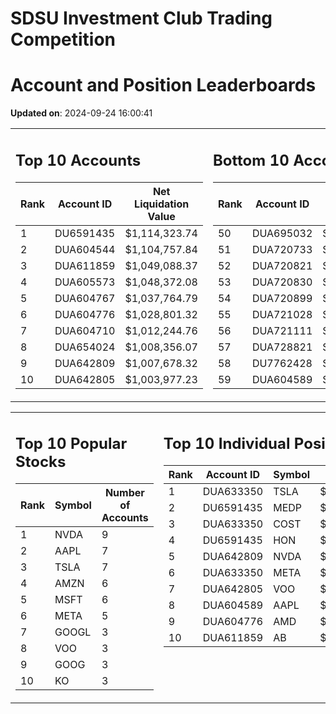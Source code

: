 # SDSU Investment Club Trading Competition 
 # Account and Position Leaderboards

**Updated on**: 2024-09-24 16:00:41

<table><tr><td valign="top">

## Top 10 Accounts
| Rank | Account ID | Net Liquidation Value |
|------|------------|-----------------------|
| 1 | DU6591435 | $1,114,323.74 |
| 2 | DUA604544 | $1,104,757.84 |
| 3 | DUA611859 | $1,049,088.37 |
| 4 | DUA605573 | $1,048,372.08 |
| 5 | DUA604767 | $1,037,764.79 |
| 6 | DUA604776 | $1,028,801.32 |
| 7 | DUA604710 | $1,012,244.76 |
| 8 | DUA654024 | $1,008,356.07 |
| 9 | DUA642809 | $1,007,678.32 |
| 10 | DUA642805 | $1,003,977.23 |

</td><td valign="top">

## Bottom 10 Accounts
| Rank | Account ID | Net Liquidation Value |
|------|------------|-----------------------|
| 50 | DUA695032 | $1,000,741.98 |
| 51 | DUA720733 | $1,000,357.24 |
| 52 | DUA720821 | $1,000,357.24 |
| 53 | DUA720830 | $1,000,357.24 |
| 54 | DUA720899 | $1,000,357.24 |
| 55 | DUA721028 | $1,000,357.24 |
| 56 | DUA721111 | $1,000,357.24 |
| 57 | DUA728821 | $1,000,000.00 |
| 58 | DU7762428 | $989,853.49 |
| 59 | DUA604589 | $989,823.76 |

</td></tr></table>

<table><tr><td valign="top">

## Top 10 Popular Stocks
| Rank | Symbol | Number of Accounts |
|------|--------|--------------------|
| 1 | NVDA | 9 |
| 2 | AAPL | 7 |
| 3 | TSLA | 7 |
| 4 | AMZN | 6 |
| 5 | MSFT | 6 |
| 6 | META | 5 |
| 7 | GOOGL | 3 |
| 8 | VOO | 3 |
| 9 | GOOG | 3 |
| 10 | KO | 3 |

</td><td valign="top">

## Top 10 Individual Positions
| Rank | Account ID | Symbol | Cost | Total Value |
|------|------------|--------|-----------|-------------|
| 1 | DUA633350 | TSLA | $100,514.02 | $100,514.02 |
| 2 | DU6591435 | MEDP | $95,831.10 | $95,831.10 |
| 3 | DUA633350 | COST | $90,531.01 | $90,531.01 |
| 4 | DU6591435 | HON | $80,234.00 | $80,234.00 |
| 5 | DUA642809 | NVDA | $59,176.53 | $59,176.53 |
| 6 | DUA633350 | META | $53,514.01 | $53,514.01 |
| 7 | DUA642805 | VOO | $51,070.01 | $51,070.01 |
| 8 | DUA604589 | AAPL | $50,701.69 | $50,701.69 |
| 9 | DUA604776 | AMD | $50,629.52 | $50,629.52 |
| 10 | DUA611859 | AB | $50,007.43 | $50,007.43 |

</td></tr></table>
